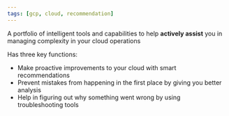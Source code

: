 ```yaml
---
tags: [gcp, cloud, recommendation]
---
```


A portfolio of intelligent tools and capabilities to help **actively assist** you in managing complexity in your cloud operations

Has three key functions:

* Make proactive improvements to your cloud with smart recommendations
* Prevent mistakes from happening in the first place by giving you better analysis
* Help in figuring out why something went wrong by using troubleshooting tools
